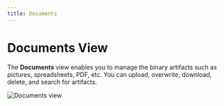 ```yaml
---
title: Documents
---
```


Documents View
===

The **Documents** view enables you to manage the binary artifacts such as pictures, spreadsheets, PDF, etc. You can upload, overwrite, download, delete, and search for artifacts.

![Documents view](../../../images/ide_view_documents.png)


